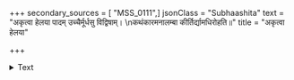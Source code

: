 +++
secondary_sources = [ "MSS_0111",]
jsonClass = "Subhaashita"
text = "अकृत्वा हेलया पादम् उच्चैर्मूर्धसु विद्विषाम्।  \nकथंकारमनालम्बा कीर्तिर्द्यामधिरोहति॥"
title = "अकृत्वा हेलया"

+++

<details><summary>Text</summary>

अकृत्वा हेलया पादम् उच्चैर्मूर्धसु विद्विषाम्।  
कथंकारमनालम्बा कीर्तिर्द्यामधिरोहति॥
</details>
